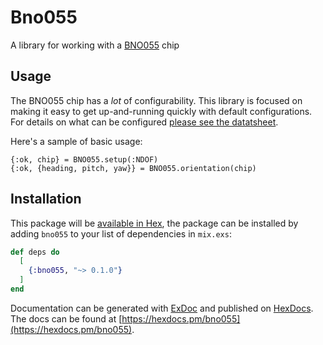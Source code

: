 # Bno055

A library for working with a [BNO055](https://www.bosch-sensortec.com/bst/products/all_products/bno055) chip

## Usage

The BNO055 chip has a *lot* of configurability.
This library is focused on making it easy to get up-and-running quickly with default configurations.
For details on what can be configured [please see the datatsheet](https://cdn-shop.adafruit.com/datasheets/BST_BNO055_DS000_12.pdf).

Here's a sample of basic usage:

```
{:ok, chip} = BNO055.setup(:NDOF)
{:ok, {heading, pitch, yaw}} = BNO055.orientation(chip)
```

## Installation

This package will be [available in Hex](https://hex.pm/docs/publish), the package can be installed
by adding `bno055` to your list of dependencies in `mix.exs`:

```elixir
def deps do
  [
    {:bno055, "~> 0.1.0"}
  ]
end
```

Documentation can be generated with [ExDoc](https://github.com/elixir-lang/ex_doc)
and published on [HexDocs](https://hexdocs.pm). The docs can be found at [https://hexdocs.pm/bno055](https://hexdocs.pm/bno055).

